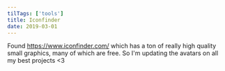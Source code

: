 ```yaml
---
tilTags: ['tools']
title: Iconfinder
date: 2019-03-01
---
```


Found https://www.iconfinder.com/ which has a ton of really high quality small graphics, many of which are free. So I'm updating the avatars on all my best projects <3 